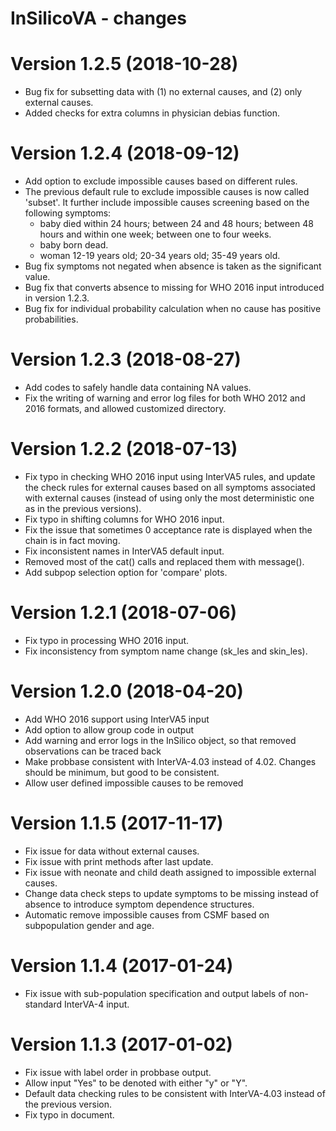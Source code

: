 # InSilicoVA - changes

Version 1.2.5 (2018-10-28)
==========================
+ Bug fix for subsetting data with (1) no external causes, and (2) only external causes.
+ Added checks for extra columns in physician debias function.

Version 1.2.4 (2018-09-12)
==========================
+ Add option to exclude impossible causes based on different rules.
+ The previous default rule to exclude impossible causes is now called 'subset'. It further include impossible causes screening based on the following symptoms: 
    + baby died within 24 hours; between 24 and 48 hours; between 48 hours and within one week; between one to four weeks. 
    + baby born dead.
    + woman 12-19 years old; 20-34 years old; 35-49 years old.
+ Bug fix symptoms not negated when absence is taken as the significant value. 
+ Bug fix that converts absence to missing for WHO 2016 input introduced in version 1.2.3.
+ Bug fix for individual probability calculation when no cause has positive probabilities.


Version 1.2.3 (2018-08-27)
==========================
+ Add codes to safely handle data containing NA values.
+ Fix the writing of warning and error log files for both WHO 2012 and 2016 formats, and allowed customized directory. 
 

Version 1.2.2 (2018-07-13)
========================== 
+ Fix typo in checking WHO 2016 input using InterVA5 rules, and update the check rules for external causes based on all symptoms associated with external causes (instead of using only the most deterministic one as in the previous versions).
+ Fix typo in shifting columns for WHO 2016 input.
+ Fix the issue that sometimes 0 acceptance rate is displayed when the chain is in fact moving.
+ Fix inconsistent names in InterVA5 default input.
+ Removed most of the cat() calls and replaced them with message().
+ Add subpop selection option for 'compare' plots.


Version 1.2.1 (2018-07-06)
==========================
+ Fix typo in processing WHO 2016 input.
+ Fix inconsistency from symptom name change (sk\_les and skin\_les).

Version 1.2.0 (2018-04-20)
========================== 
+ Add WHO 2016 support using InterVA5 input
+ Add option to allow group code in output
+ Add warning and error logs in the InSilico object, so that removed observations can be traced back
+ Make probbase consistent with InterVA-4.03 instead of 4.02. Changes should be minimum, but good to be consistent.
+ Allow user defined impossible causes to be removed


Version 1.1.5 (2017-11-17)
==========================
+ Fix issue for data without external causes.
+ Fix issue with print methods after last update.
+ Fix issue with neonate and child death assigned to impossible external causes.
+ Change data check steps to update symptoms to be missing instead of absence to introduce symptom dependence structures. 
+ Automatic remove impossible causes from CSMF based on subpopulation gender and age. 


Version 1.1.4 (2017-01-24)
========================== 
+ Fix issue with sub-population specification and output labels of non-standard InterVA-4 input.
 

Version 1.1.3 (2017-01-02)
==========================
+ Fix issue with label order in probbase output.
+ Allow input "Yes" to be denoted with either "y" or "Y".
+ Default data checking rules to be consistent with InterVA-4.03 instead of the previous version.
+ Fix typo in document.

    
